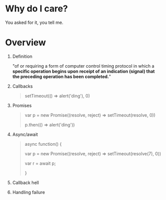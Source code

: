 # Why do I care?
You asked for it, you tell me.

# Overview
1. Definition
    
    "of or requiring a form of computer control timing protocol in which a **specific operation begins upon receipt of an indication (signal) that the preceding operation has been completed.**"
2. Callbacks
    >setTimeout(() => alert('ding'), 0) 
3. Promises
    > var p = new Promise((resolve, reject) => setTimeout(resolve, 0))
    >
    > p.then(() => alert('ding'))
4. Async/await
    > async function() {
    >
    > var p = new Promise((resolve, reject) => setTimeout(resolve(7), 0))
    >
    > var r = await p;
    >
    > }
5. Callback hell
6. Handling failure